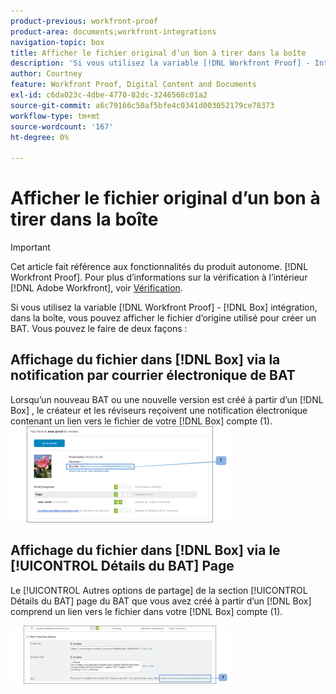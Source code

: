 ```yaml
---
product-previous: workfront-proof
product-area: documents;workfront-integrations
navigation-topic: box
title: Afficher le fichier original d’un bon à tirer dans la boîte
description: 'Si vous utilisez la variable [!DNL Workfront Proof] - Intégration de boîte, dans la boîte, vous pouvez afficher le fichier d’origine utilisé pour créer un BAT. Vous pouvez le faire de deux façons : MODIFIER MOI.'
author: Courtney
feature: Workfront Proof, Digital Content and Documents
exl-id: c6da023c-4dbe-4770-82dc-3246568c01a2
source-git-commit: a6c79166c50af5bfe4c0341d003052179ce78373
workflow-type: tm+mt
source-wordcount: '167'
ht-degree: 0%

---
```


# Afficher le fichier original d’un bon à tirer dans la boîte

>[!IMPORTANT]
>
>Cet article fait référence aux fonctionnalités du produit autonome. [!DNL Workfront Proof]. Pour plus d’informations sur la vérification à l’intérieur [!DNL Adobe Workfront], voir [Vérification](../../../review-and-approve-work/proofing/proofing.md).

Si vous utilisez la variable [!DNL Workfront Proof] - [!DNL Box] intégration, dans la boîte, vous pouvez afficher le fichier d’origine utilisé pour créer un BAT. Vous pouvez le faire de deux façons :

## Affichage du fichier dans [!DNL Box] via la notification par courrier électronique de BAT

Lorsqu’un nouveau BAT ou une nouvelle version est créé à partir d’un [!DNL Box] , le créateur et les réviseurs reçoivent une notification électronique contenant un lien vers le fichier de votre [!DNL Box] compte (1).\
![Box_-_Email_Notification.png](assets/box---email-notification-350x154.png)

## Affichage du fichier dans [!DNL Box] via le [!UICONTROL Détails du BAT] Page

Le [!UICONTROL Autres options de partage] de la section [!UICONTROL Détails du BAT] page du BAT que vous avez créé à partir d’un [!DNL Box] comprend un lien vers le fichier dans votre [!DNL Box] compte (1).

![Box_-_Proof_Details_page.png](assets/box---proof-details-page-350x93.png)
